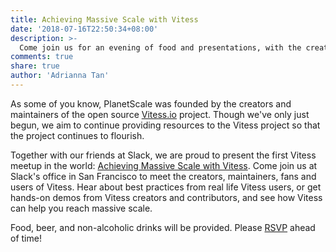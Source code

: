 ```yaml
---
title: Achieving Massive Scale with Vitess
date: '2018-07-16T22:50:34+08:00'
description: >-
  Come join us for an evening of food and presentations, with the creators, maintainers and users of Vitess.
comments: true
share: true
author: 'Adrianna Tan'
---
```


As some of you know, PlanetScale was founded by the creators and maintainers of the open source [Vitess.io](https://vitess.io) project. Though we've only just begun, we aim to continue providing resources to the Vitess project so that the project continues to flourish.

Together with our friends at Slack, we are proud to present the first Vitess meetup in the world: [Achieving Massive Scale with Vitess](https://massivescalewithvitess.splashthat.com/). Come join us at Slack's office in San Francisco to meet the creators, maintainers, fans and users of Vitess. Hear about best practices from real life Vitess users, or get hands-on demos from Vitess creators and contributors, and see how Vitess can help you reach massive scale.

Food, beer, and non-alcoholic drinks will be provided. Please [RSVP](https://massivescalewithvitess.splashthat.com/) ahead of time!
